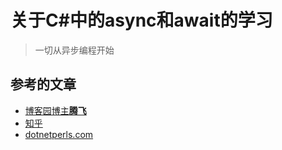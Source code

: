 # 关于C#中的async和await的学习
> 一切从异步编程开始

## 参考的文章
* [博客园博主**腾飞**](https://www.cnblogs.com/jesse2013/p/async-and-await.html#creation)
* [知乎](https://www.zhihu.com/question/30601778)
* [dotnetperls.com](https://www.dotnetperls.com/async)